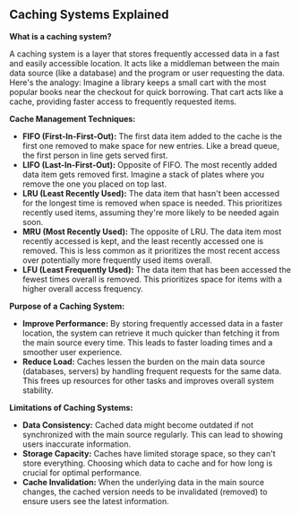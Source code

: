 ## Caching Systems Explained

**What is a caching system?**

A caching system is a layer that stores frequently accessed data in a fast and easily accessible location. It acts like a middleman between the main data source (like a database) and the program or user requesting the data. Here's the analogy: Imagine a library keeps a small cart with the most popular books near the checkout for quick borrowing. That cart acts like a cache, providing faster access to frequently requested items.

**Cache Management Techniques:**

* **FIFO (First-In-First-Out):** The first data item added to the cache is the first one removed to make space for new entries. Like a bread queue, the first person in line gets served first.
* **LIFO (Last-In-First-Out):** Opposite of FIFO. The most recently added data item gets removed first. Imagine a stack of plates where you remove the one you placed on top last.
* **LRU (Least Recently Used):** The data item that hasn't been accessed for the longest time is removed when space is needed. This prioritizes recently used items, assuming they're more likely to be needed again soon.
* **MRU (Most Recently Used):** The opposite of LRU. The data item most recently accessed is kept, and the least recently accessed one is removed. This is less common as it prioritizes the most recent access over potentially more frequently used items overall.
* **LFU (Least Frequently Used):** The data item that has been accessed the fewest times overall is removed. This prioritizes space for items with a higher overall access frequency. 

**Purpose of a Caching System:**

* **Improve Performance:** By storing frequently accessed data in a faster location, the system can retrieve it much quicker than fetching it from the main source every time. This leads to faster loading times and a smoother user experience.
* **Reduce Load:** Caches lessen the burden on the main data source (databases, servers) by handling frequent requests for the same data. This frees up resources for other tasks and improves overall system stability.

**Limitations of Caching Systems:**

* **Data Consistency:** Cached data might become outdated if not synchronized with the main source regularly. This can lead to showing users inaccurate information.
* **Storage Capacity:** Caches have limited storage space, so they can't store everything. Choosing which data to cache and for how long is crucial for optimal performance.
* **Cache Invalidation:** When the underlying data in the main source changes, the cached version needs to be invalidated (removed) to ensure users see the latest information.
